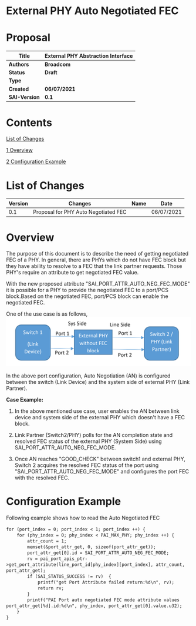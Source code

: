 # External PHY Auto Negotiated FEC

# Proposal

| **Title** | **External PHY Abstraction Interface** |
| --- | --- |
| **Authors** | **Broadcom** |
| **Status** | **Draft** |
| **Type** |
| **Created** | **06/07/2021** |
| **SAI-Version** | **0.1** |

# **Contents**

[List of Changes ](#_Toc74125801)

[1 Overview ](#_Toc74125802)

[2 Configuration Example ](#_Toc74125803)

# List of Changes

| **Version** | **Changes** | **Name** | **Date** |
| --- | --- | --- | --- |
| 0.1 | Proposal for PHY Auto Negotiated FEC | | 06/07/2021 |


# Overview

The purpose of this document is to describe the need of getting negotiated FEC of a PHY. In general, there are PHYs which do not have FEC block but they have ability to resolve to a FEC that the link partner requests. Those PHY&#39;s require an attribute to get negotiated FEC value.

With the new proposed attribute &quot;SAI\_PORT\_ATTR\_AUTO\_NEG\_FEC\_MODE&quot; it is possible for a PHY to provide the negotiated FEC to a port/PCS block.Based on the negotiated FEC, port/PCS block can enable the negotiated FEC.

One of the use case is as follows,
![](Auto_Negotiated_FEC.png)

In the above port configuration, Auto Negotiation (AN) is configured between the switch (Link Device) and the system side of external PHY (Link Partner).

**Case Example:**

1. In the above mentioned use case, user enables the AN between link device and system side of the external PHY which doesn&#39;t have a FEC block.

2. Link Partner (Switch2/PHY) polls for the AN completion state and resolved FEC status of the external PHY (System Side) using SAI\_PORT\_ATTR\_AUTO\_NEG\_FEC\_MODE.

3. Once AN reaches &quot;GOOD\_CHECK&quot; between switch1 and external PHY, Switch 2 acquires the resolved FEC status of the port using &quot;SAI\_PORT\_ATTR\_AUTO\_NEG\_FEC\_MODE&quot; and configures the port FEC with the resolved FEC.

# Configuration Example

Following example shows how to read the Auto Negotiated FEC

    for (port_index = 0; port_index < 1; port_index ++) {
        for (phy_index = 0; phy_index < PAI_MAX_PHY; phy_index ++) {
            attr_count = 1;
            memset(&port_attr_get, 0, sizeof(port_attr_get));
            port_attr_get[0].id = SAI_PORT_ATTR_AUTO_NEG_FEC_MODE;
            rv = pai_port_apis_ptr->get_port_attribute(line_port_id[phy_index][port_index], attr_count, port_attr_get);
            if (SAI_STATUS_SUCCESS != rv)  {
                printf("get Port Attribute failed return:%d\n", rv);
                return rv;
            }
            printf("PAI Port auto negotiated FEC mode attribute values port_attr_get[%d].id:%d\n", phy_index, port_attr_get[0].value.u32);
        }
    }
